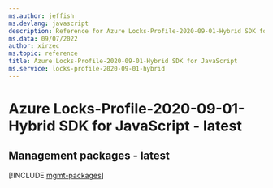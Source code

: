 ```yaml
---
ms.author: jeffish
ms.devlang: javascript
description: Reference for Azure Locks-Profile-2020-09-01-Hybrid SDK for JavaScript
ms.data: 09/07/2022
author: xirzec
ms.topic: reference
title: Azure Locks-Profile-2020-09-01-Hybrid SDK for JavaScript
ms.service: locks-profile-2020-09-01-hybrid
---
```

# Azure Locks-Profile-2020-09-01-Hybrid SDK for JavaScript - latest

## Management packages - latest
[!INCLUDE [mgmt-packages](locks-profile-2020-09-01-hybrid-mgmt-index.md)]